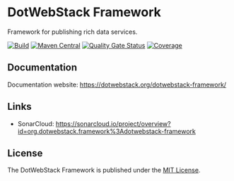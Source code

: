 # DotWebStack Framework

Framework for publishing rich data services.

[![Build](https://github.com/dotwebstack/dotwebstack-framework/actions/workflows/build.yml/badge.svg?branch=v0.3)](https://github.com/dotwebstack/dotwebstack-framework/actions/workflows/build.yml)
[![Maven Central](https://maven-badges.herokuapp.com/maven-central/org.dotwebstack.framework/core/badge.svg?style=flat-square)](https://maven-badges.herokuapp.com/maven-central/org.dotwebstack.framework/core/)
[![Quality Gate Status](https://sonarcloud.io/api/project_badges/measure?project=org.dotwebstack.framework%3Adotwebstack-framework&metric=alert_status)](https://sonarcloud.io/dashboard?id=org.dotwebstack.framework%3Adotwebstack-framework)
[![Coverage](https://sonarcloud.io/api/project_badges/measure?project=org.dotwebstack.framework%3Adotwebstack-framework&metric=coverage)](https://sonarcloud.io/dashboard?id=org.dotwebstack.framework%3Adotwebstack-framework)

## Documentation

Documentation website: https://dotwebstack.org/dotwebstack-framework/

## Links

* SonarCloud: https://sonarcloud.io/project/overview?id=org.dotwebstack.framework%3Adotwebstack-framework

## License

The DotWebStack Framework is published under the [MIT License](LICENSE.md).
